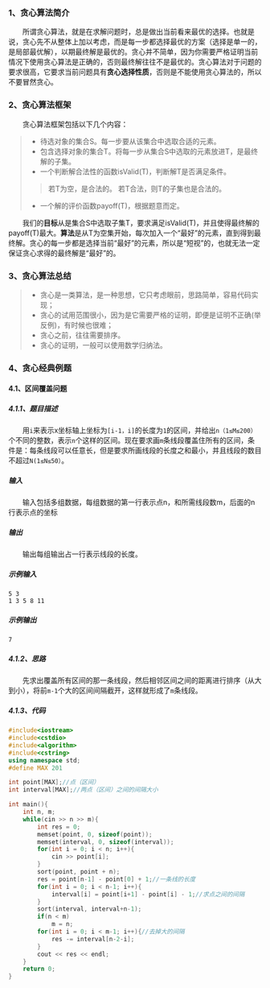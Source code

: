 ### 1、贪心算法简介
&emsp;&emsp;所谓贪心算法，就是在求解问题时，总是做出当前看来最优的选择。也就是说，贪心先不从整体上加以考虑，而是每一步都选择最优的方案（选择是单一的，是局部最优解），以期最终解是最优的。贪心并不简单，因为你需要严格证明当前情况下使用贪心算法是正确的，否则最终解往往不是最优的。贪心算法对于问题的要求很高，它要求当前问题具有**贪心选择性质**，否则是不能使用贪心算法的，所以不要冒然贪心。

### 2、贪心算法框架
&emsp;&emsp;贪心算法框架包括以下几个内容：
>* 待选对象的集合S。每一步要从该集合中选取合适的元素。
>* 包含选择对象的集合T。将每一步从集合S中选取的元素放进T，是最终解的子集。
>* 一个判断解合法性的函数isValid(T)，判断解T是否满足条件。
> > 若T为空，是合法的。
> > 若T合法，则T的子集也是合法的。
>* 一个解的评价函数payoff(T)，根据题意而定。

&emsp;&emsp;我们的**目标**从是集合S中选取子集T，要求满足isValid(T)，并且使得最终解的payoff(T)最大。**算法**是从T为空集开始，每次加入一个“最好”的元素，直到得到最终解。贪心的每一步都是选择当前“最好”的元素，所以是“短视”的，也就无法一定保证贪心求得的最终解是“最好”的。

### 3、贪心算法总结
>* 贪心是一类算法，是一种思想，它只考虑眼前，思路简单，容易代码实现；
>* 贪心的试用范围很小，因为是它需要严格的证明，即便是证明不正确(举反例)，有时候也很难；
>* 贪心之前，往往需要排序。
>* 贪心的证明，一般可以使用数学归纳法。

### 4、贪心经典例题
#### 4.1、区间覆盖问题
##### 4.1.1、题目描述
&emsp;&emsp;用`i`来表示x坐标轴上坐标为`[i-1，i]`的长度为`1`的区间，并给出`n（1≤M≤200）`个不同的整数，表示`n`个这样的区间。现在要求画`m`条线段覆盖住所有的区间，条件是：每条线段可以任意长，但是要求所画线段的长度之和最小，并且线段的数目不超过`N(1≤N≤50）`。
#####  输入
&emsp;&emsp;输入包括多组数据，每组数据的第一行表示点n，和所需线段数m，后面的n行表示点的坐标
#####  输出
&emsp;&emsp;输出每组输出占一行表示线段的长度。
#####  示例输入
```
5 3
1 3 5 8 11
```
#####  示例输出
```
7
```
##### 4.1.2、思路
&emsp;&emsp;先求出覆盖所有区间的那一条线段，然后相邻区间之间的距离进行排序（从大到小），将前`m-1`个大的区间间隔截开，这样就形成了`m`条线段。
##### 4.1.3、代码
```cpp
#include<iostream>
#include<cstdio>
#include<algorithm>
#include<cstring>
using namespace std;
#define MAX 201

int point[MAX];//点（区间）
int interval[MAX];//两点（区间）之间的间隔大小

int main(){
	int n, m;
	while(cin >> n >> m){
		int res = 0;
		memset(point, 0, sizeof(point));
		memset(interval, 0, sizeof(interval));
		for(int i = 0; i < n; i++){
			cin >> point[i];
		}
		sort(point, point + n);
		res = point[n-1] - point[0] + 1;//一条线的长度
		for(int i = 0; i < n-1; i++){
			interval[i] = point[i+1] - point[i] - 1;//求点之间的间隔
		}
		sort(interval, interval+n-1);
		if(n < m)
			m = n;
		for(int i = 0; i < m-1; i++){//去掉大的间隔
			res -= interval[n-2-i];
		}
		cout << res << endl;
	}
	return 0;
}
```